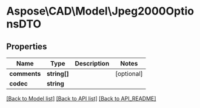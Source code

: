 # Aspose\CAD\Model\Jpeg2000OptionsDTO

## Properties
Name | Type | Description | Notes
------------ | ------------- | ------------- | -------------
**comments** | **string[]** |  | [optional] 
**codec** | **string** |  | 

[[Back to Model list]](API_README.md#documentation-for-models) [[Back to API list]](API_README.md#documentation-for-api-endpoints) [[Back to API_README]](API_README.md)

